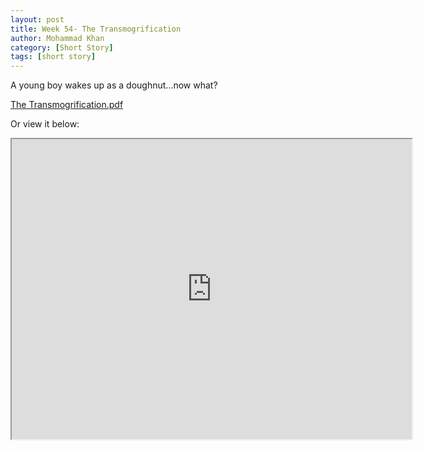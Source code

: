 ```yaml
---
layout: post
title: Week 54- The Transmogrification
author: Mohammad Khan
category: [Short Story]
tags: [short story]
---
```

A young boy wakes up as a doughnut...now what?

<p><a href="https://drive.google.com/file/d/1QYriuGkGyzVizdT87LLIRaVUBOQhv11X/view?usp=sharing">
The Transmogrification.pdf</a></p>


Or view it below: 
<!-- <embed src="https://drive.google.com/file/d/1mrL8nISYXGzBGAjVw-4hgwagVCEkNMaT/view?usp=sharing#toolbar=0" width="800px" height="2100px" /> -->
<iframe src="https://drive.google.com/file/d/1QYriuGkGyzVizdT87LLIRaVUBOQhv11X/preview" width="640" height="480" allow="autoplay"></iframe>